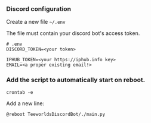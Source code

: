 
### Discord configuration
Create a new file `~/.env`

The file must contain your discord bot's access token.
```
# .env
DISCORD_TOKEN=<your token>

IPHUB_TOKEN=<your https://iphub.info key>
EMAIL=<a proper existing email!>
```

### Add the script to automatically start on reboot.
```
crontab -e
```

Add a new line:
```
@reboot TeeworldsDiscordBot/./main.py
```